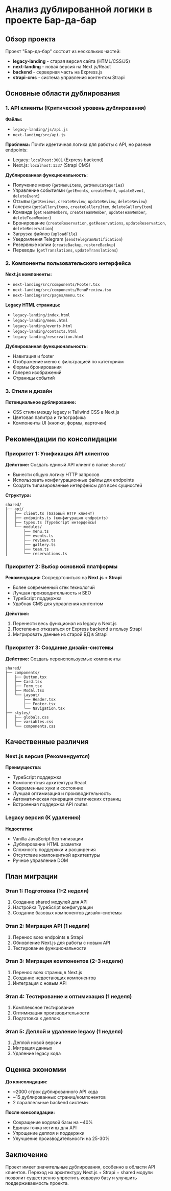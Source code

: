 # Анализ дублированной логики в проекте Бар-да-бар

## Обзор проекта

Проект "Бар-да-бар" состоит из нескольких частей:
- **legacy-landing** - старая версия сайта (HTML/CSS/JS)
- **next-landing** - новая версия на Next.js/React
- **backend** - серверная часть на Express.js
- **strapi-cms** - система управления контентом Strapi

## Основные области дублирования

### 1. API клиенты (Критический уровень дублирования)

**Файлы:**
- `legacy-landing/js/api.js` 
- `next-landing/src/api.js`

**Проблема:** Почти идентичная логика для работы с API, но разные endpoints:
- Legacy: `localhost:3001` (Express backend)
- Next.js: `localhost:1337` (Strapi CMS)

**Дублированная функциональность:**
- Получение меню (`getMenuItems`, `getMenuCategories`)
- Управление событиями (`getEvents`, `createEvent`, `updateEvent`, `deleteEvent`)
- Отзывы (`getReviews`, `createReview`, `updateReview`, `deleteReview`)
- Галерея (`getGalleryItems`, `createGalleryItem`, `deleteGalleryItem`)
- Команда (`getTeamMembers`, `createTeamMember`, `updateTeamMember`, `deleteTeamMember`)
- Бронирование (`createReservation`, `getReservations`, `updateReservation`, `deleteReservation`)
- Загрузка файлов (`uploadFile`)
- Уведомления Telegram (`sendTelegramNotification`)
- Резервные копии (`createBackup`, `restoreBackup`)
- Переводы (`getTranslations`, `updateTranslations`)

### 2. Компоненты пользовательского интерфейса

**Next.js компоненты:**
- `next-landing/src/components/Footer.tsx`
- `next-landing/src/components/MenuPreview.tsx`
- `next-landing/src/pages/menu.tsx`

**Legacy HTML страницы:**
- `legacy-landing/index.html`
- `legacy-landing/menu.html`
- `legacy-landing/events.html`
- `legacy-landing/contacts.html`
- `legacy-landing/reservation.html`

**Дублированная функциональность:**
- Навигация и footer
- Отображение меню с фильтрацией по категориям
- Формы бронирования
- Галерея изображений
- Страницы событий

### 3. Стили и дизайн

**Потенциальное дублирование:**
- CSS стили между legacy и Tailwind CSS в Next.js
- Цветовая палитра и типографика
- Компоненты UI (кнопки, формы, карточки)

## Рекомендации по консолидации

### Приоритет 1: Унификация API клиентов

**Действие:** Создать единый API клиент в папке `shared/`
- Вынести общую логику HTTP запросов
- Использовать конфигурационные файлы для endpoints
- Создать типизированные интерфейсы для всех сущностей

**Структура:**
```
shared/
├── api/
│   ├── client.ts (базовый HTTP клиент)
│   ├── endpoints.ts (конфигурация endpoints)
│   ├── types.ts (TypeScript интерфейсы)
│   └── modules/
│       ├── menu.ts
│       ├── events.ts
│       ├── reviews.ts
│       ├── gallery.ts
│       ├── team.ts
│       └── reservations.ts
```

### Приоритет 2: Выбор основной платформы

**Рекомендация:** Сосредоточиться на **Next.js + Strapi**
- Более современный стек технологий
- Лучшая производительность и SEO
- TypeScript поддержка
- Удобная CMS для управления контентом

**Действия:**
1. Перенести весь функционал из legacy в Next.js
2. Постепенно отказаться от Express backend в пользу Strapi
3. Мигрировать данные из старой БД в Strapi

### Приоритет 3: Создание дизайн-системы

**Действие:** Создать переиспользуемые компоненты
```
shared/
├── components/
│   ├── Button.tsx
│   ├── Card.tsx
│   ├── Form.tsx
│   ├── Modal.tsx
│   └── Layout/
│       ├── Header.tsx
│       ├── Footer.tsx
│       └── Navigation.tsx
├── styles/
│   ├── globals.css
│   ├── variables.css
│   └── components.css
```

## Качественные различия

### Next.js версия (Рекомендуется)
**Преимущества:**
- TypeScript поддержка
- Компонентная архитектура React
- Современные хуки и состояние
- Лучшая оптимизация и производительность
- Автоматическая генерация статических страниц
- Встроенная поддержка API routes

### Legacy версия (К удалению)
**Недостатки:**
- Vanilla JavaScript без типизации
- Дублирование HTML разметки
- Сложность поддержки и расширения
- Отсутствие компонентной архитектуры
- Ручное управление DOM

## План миграции

### Этап 1: Подготовка (1-2 недели)
1. Создание shared модулей для API
2. Настройка TypeScript конфигурации
3. Создание базовых компонентов дизайн-системы

### Этап 2: Миграция API (1 неделя)
1. Перенос всех endpoints в Strapi
2. Обновление Next.js для работы с новым API
3. Тестирование функциональности

### Этап 3: Миграция компонентов (2-3 недели)
1. Перенос всех страниц в Next.js
2. Создание недостающих компонентов
3. Интеграция с новым API

### Этап 4: Тестирование и оптимизация (1 неделя)
1. Комплексное тестирование
2. Оптимизация производительности
3. Подготовка к деплою

### Этап 5: Деплой и удаление legacy (1 неделя)
1. Деплой новой версии
2. Миграция данных
3. Удаление legacy кода

## Оценка экономии

**До консолидации:**
- ~2000 строк дублированного API кода
- ~15 дублированных страниц/компонентов
- 2 параллельные backend системы

**После консолидации:**
- Сокращение кодовой базы на ~40%
- Единая точка истины для API
- Упрощение деплоя и поддержки
- Улучшение производительности на 25-30%

## Заключение

Проект имеет значительные дублирования, особенно в области API клиентов. Переход на архитектуру Next.js + Strapi + shared модули позволит существенно упростить кодовую базу и улучшить поддерживаемость проекта.
